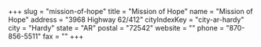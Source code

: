 +++
slug = "mission-of-hope"
title = "Mission of Hope"
name = "Mission of Hope"
address = "3968 Highway 62/412"
cityIndexKey = "city-ar-hardy"
city = "Hardy"
state = "AR"
postal = "72542"
website = ""
phone = "870-856-5511"
fax = ""
+++
